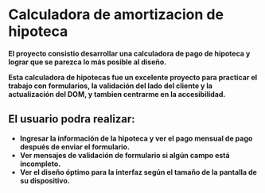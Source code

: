 # Calculadora de amortizacion de hipoteca

**El proyecto consistio desarrollar una calculadora de pago de hipoteca y lograr que se parezca lo más posible al diseño.**

**Esta calculadora de hipotecas fue un excelente proyecto para practicar el trabajo con formularios, la validación del lado del cliente y la actualización del DOM, y tambien  centrarme en la accesibilidad.**

## El usuario podra realizar:

- **Ingresar la información de la hipoteca y ver el pago mensual de pago después de enviar el formulario.**
- **Ver mensajes de validación de formulario si algún campo está incompleto.**
- **Ver el diseño óptimo para la interfaz según el tamaño de la pantalla de su dispositivo.**

[](../25-calculadora-de-hipoteca/images/calculadora-hipoteca.png)